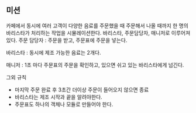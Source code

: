 ## 미션

카페에서 동시에 여러 고객이 다양한 음료를 주문했을 때 주문해서 나올 때까지 한 명의 바리스타가 처리하는 작업을 시뮬레이션한다.
바리스타, 주문담당자, 매니저로 이루어져 있다.
주문 담당자 : 주문을 받고, 주문표에 주문을 넣는다.

바리스타 : 동시에 제조 가능한 음료는 2개다.

매니저 : 1초 마다 주문표의 주문을 확인하고, 있으면 쉬고 있는 바리스타에게 넘긴다.

그외 규칙

- 마지막 주문 완료 후 3초간 더이상 주문이 들어오지 않으면 종료
- 바리스타는 제조 시작과 끝을 알려야한다.
- 주문표도 하나의 객체나 모듈로 만들어야 한다.
